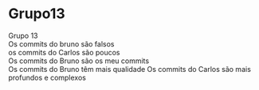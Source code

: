 # Grupo13
Grupo 13  
Os commits do bruno são falsos  
os commits do Carlos são poucos  
Os commits do Bruno são os meu commits  
Os commits do Bruno têm mais qualidade
Os commits do Carlos são mais profundos e complexos

